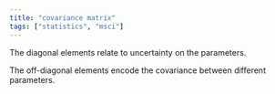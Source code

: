 ```yaml
---
title: "covariance matrix"
tags: ["statistics", "msci"]
--- 
```


The diagonal elements relate to uncertainty on the parameters.

The off-diagonal elements encode the covariance between different parameters.